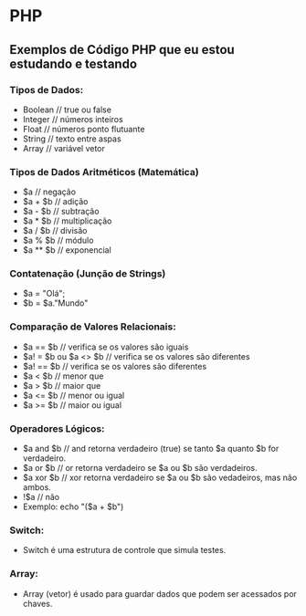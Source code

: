 # PHP

## Exemplos de Código PHP que eu estou estudando e testando

### Tipos de Dados:
<ul>
  <li> Boolean // true ou false </li>
  <li> Integer // números inteiros </li>
  <li> Float   // números ponto flutuante </li>
  <li> String  // texto entre aspas </li>
  <li> Array   // variável vetor </li>
</ul>

### Tipos de Dados Aritméticos (Matemática)
<ul>
  <li> $a        // negação </li>
  <li> $a + $b   // adição </li>
  <li> $a - $b   // subtração </li>
  <li> $a * $b   // multiplicação </li>
  <li> $a / $b   // divisão </li>
  <li> $a % $b   // módulo </li>
  <li> $a ** $b  // exponencial </li>
</ul>

### Contatenação (Junção de Strings)
<ul>
  <li> $a = "Olá"; </li>
  <li> $b = $a."Mundo" </li>
</ul>

### Comparação de Valores Relacionais:
<ul>
  <li> $a == $b // verifica se os valores são iguais </li>
  <li> $a! = $b ou $a <> $b // verifica se os valores são diferentes </li>
  <li> $a! == $b // verifica se os valores são diferentes </li>
  <li> $a < $b // menor que </li>
  <li> $a > $b // maior que </li>
  <li> $a <= $b // menor ou igual </li>
  <li> $a >= $b // maior ou igual </li>
</ul>

### Operadores Lógicos:
<ul>
  <li> $a and $b // and retorna verdadeiro (true) se tanto $a quanto $b for verdadeiro. </li>
  <li> $a or $b // or retorna verdadeiro se $a ou $b são verdadeiros. </li>
  <li> $a xor $b // xor retorna verdadeiro se $a ou $b são vedadeiros, mas não ambos. </li>
  <li> !$a // não </li>
  <li> Exemplo: echo "($a + $b")
</ul>

### Switch:

* Switch é uma estrutura de controle que simula testes.

### Array:

* Array (vetor) é usado para guardar dados que podem ser acessados por chaves.


  
  
